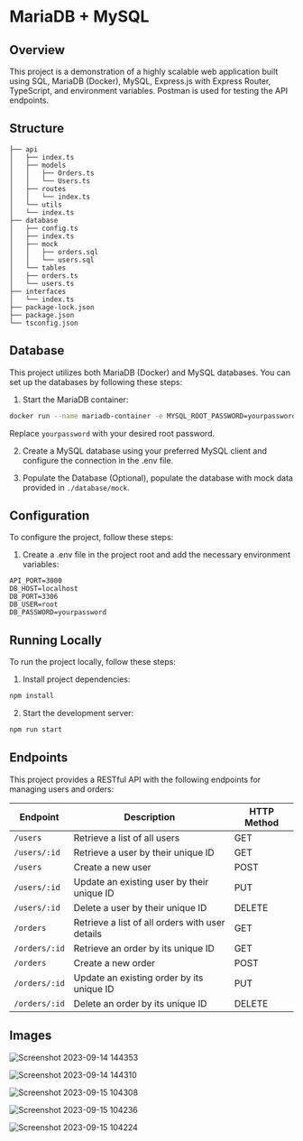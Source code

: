# MariaDB + MySQL

## Overview

This project is a demonstration of a highly scalable web application built using SQL, MariaDB (Docker), MySQL, Express.js with Express Router, TypeScript, and environment variables.
Postman is used for testing the API endpoints.

## Structure

```
├── api
│   ├── index.ts
│   ├── models
│   │   ├── Orders.ts
│   │   └── Users.ts
│   ├── routes
│   │   └── index.ts
│   └── utils
│   └── index.ts
├── database
│   ├── config.ts
│   ├── index.ts
│   ├── mock
│   │   ├── orders.sql
│   │   └── users.sql
│   └── tables
│   ├── orders.ts
│   └── users.ts
├── interfaces
│   └── index.ts
├── package-lock.json
├── package.json
└── tsconfig.json
```

## Database

This project utilizes both MariaDB (Docker) and MySQL databases. You can set up the databases by following these steps:

1. Start the MariaDB container:

```bash
docker run --name mariadb-container -e MYSQL_ROOT_PASSWORD=yourpassword -d -p 3306:3306 mariadb
```

Replace `yourpassword` with your desired root password.

2. Create a MySQL database using your preferred MySQL client and configure the connection in the .env file.

3. Populate the Database (Optional), populate the database with mock data provided in `./database/mock`.

## Configuration

To configure the project, follow these steps:

1. Create a .env file in the project root and add the necessary environment variables:

```env
API_PORT=3000
DB_HOST=localhost
DB_PORT=3306
DB_USER=root
DB_PASSWORD=yourpassword
```

## Running Locally

To run the project locally, follow these steps:

1. Install project dependencies:

```bash
npm install
```

2. Start the development server:

```bash
npm run start
```

## Endpoints

This project provides a RESTful API with the following endpoints for managing users and orders:

| Endpoint      | Description                                     | HTTP Method |
| ------------- | ----------------------------------------------- | ----------- |
| `/users`      | Retrieve a list of all users                    | GET         |
| `/users/:id`  | Retrieve a user by their unique ID              | GET         |
| `/users`      | Create a new user                               | POST        |
| `/users/:id`  | Update an existing user by their unique ID      | PUT         |
| `/users/:id`  | Delete a user by their unique ID                | DELETE      |
| `/orders`     | Retrieve a list of all orders with user details | GET         |
| `/orders/:id` | Retrieve an order by its unique ID              | GET         |
| `/orders`     | Create a new order                              | POST        |
| `/orders/:id` | Update an existing order by its unique ID       | PUT         |
| `/orders/:id` | Delete an order by its unique ID                | DELETE      |

## Images

![Screenshot 2023-09-14 144353](https://github.com/benjaminPla/mariadb_mysql/assets/85419447/6a629cd2-f8f5-458b-ad93-6c46745e967f)

![Screenshot 2023-09-14 144310](https://github.com/benjaminPla/mariadb_mysql/assets/85419447/f117e51e-2e7f-4493-a6b4-665ab7007d8e)

![Screenshot 2023-09-15 104308](https://github.com/benjaminPla/mariadb_mysql/assets/85419447/5e99db71-8f62-4189-b3ef-3b95c3b61957)

![Screenshot 2023-09-15 104236](https://github.com/benjaminPla/mariadb_mysql/assets/85419447/ef66f412-8b31-4237-be11-f17e64d32c50)

![Screenshot 2023-09-15 104224](https://github.com/benjaminPla/mariadb_mysql/assets/85419447/ba052036-4ac4-4141-accd-bf76ffc4c36a)

